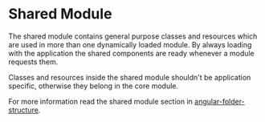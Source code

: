 # Shared Module

The shared module contains general purpose classes and resources which are used in more than one dynamically loaded module.
By always loading with the application the shared components are ready whenever a module requests them.

Classes and resources inside the shared module shouldn't be application specific, otherwise they belong in the core module.

For more information read the shared module section in [angular-folder-structure](https://angular-folder-structure.readthedocs.io/en/latest/shared.html).

